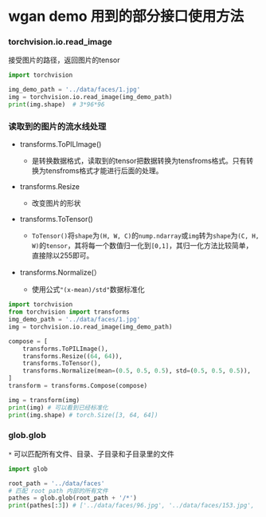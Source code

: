 # wgan demo 用到的部分接口使用方法



### torchvision.io.read_image

接受图片的路径，返回图片的tensor

```python
import torchvision

img_demo_path = '../data/faces/1.jpg'
img = torchvision.io.read_image(img_demo_path)
print(img.shape)  # 3*96*96
```

### 读取到的图片的流水线处理

- transforms.ToPILImage()
  - 是转换数据格式，读取到的tensor把数据转换为tensfroms格式。只有转换为tensfroms格式才能进行后面的处理。

- transforms.Resize
  - 改变图片的形状
- transforms.ToTensor()
  - `ToTensor()`将`shape`为`(H, W, C)`的`nump.ndarray`或`img`转为`shape`为`(C, H, W)`的`tensor`，其将每一个数值归一化到`[0,1]`，其归一化方法比较简单，直接除以255即可。
- transforms.Normalize(）
  - 使用公式`"(x-mean)/std"`数据标准化  

```python
import torchvision
from torchvision import transforms
img_demo_path = '../data/faces/1.jpg'
img = torchvision.io.read_image(img_demo_path)

compose = [
    transforms.ToPILImage(),
    transforms.Resize((64, 64)),
    transforms.ToTensor(),
    transforms.Normalize(mean=(0.5, 0.5, 0.5), std=(0.5, 0.5, 0.5)),
]
transform = transforms.Compose(compose)

img = transform(img)
print(img) # 可以看到已经标准化
print(img.shape) # torch.Size([3, 64, 64])
```





### glob.glob

`*` 可以匹配所有文件、目录、子目录和子目录里的文件

```python
import glob

root_path = '../data/faces'
# 匹配 root path 内部的所有文件
pathes = glob.glob(root_path + '/*')
print(pathes[:3]) # ['../data/faces/96.jpg', '../data/faces/153.jpg', '../data/faces/51.jpg']
```

